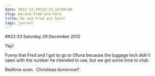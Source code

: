 ```yaml
---
date: 2012-12-29T22:33:33+09:00
slug: ma-and-fred-are-here
title: Ma and Fred are here!
tags: journal
---
```


##22:33 Saturday 29 December 2012

Yay!

Funny that Fred and I got to go to Ofuna because the luggage lock didn't open with the number he intended to use, but we got some time to chat.

Bedtime soon.  Christmas tomorrow!!
